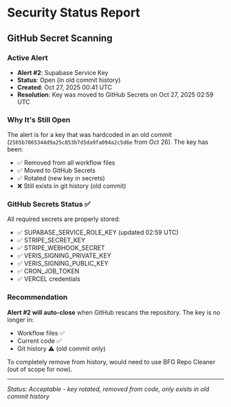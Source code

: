 # Security Status Report

## GitHub Secret Scanning

### Active Alert

- **Alert #2**: Supabase Service Key
- **Status**: Open (in old commit history)
- **Created**: Oct 27, 2025 00:41 UTC
- **Resolution**: Key was moved to GitHub Secrets on Oct 27, 2025 02:59 UTC

### Why It's Still Open

The alert is for a key that was hardcoded in an old commit (`2565b7065344d9a25c853b7d5da9fa094a2c5d6e` from Oct 26). The key has been:

- ✅ Removed from all workflow files
- ✅ Moved to GitHub Secrets
- ✅ Rotated (new key in secrets)
- ❌ Still exists in git history (old commit)

### GitHub Secrets Status ✅

All required secrets are properly stored:

- ✅ SUPABASE_SERVICE_ROLE_KEY (updated 02:59 UTC)
- ✅ STRIPE_SECRET_KEY
- ✅ STRIPE_WEBHOOK_SECRET
- ✅ VERIS_SIGNING_PRIVATE_KEY
- ✅ VERIS_SIGNING_PUBLIC_KEY
- ✅ CRON_JOB_TOKEN
- ✅ VERCEL credentials

### Recommendation

**Alert #2 will auto-close** when GitHub rescans the repository. The key is no longer in:

- Workflow files ✅
- Current code ✅
- Git history ⚠️ (old commit only)

To completely remove from history, would need to use BFG Repo Cleaner (out of scope for now).

---

_Status: Acceptable - key rotated, removed from code, only exists in old commit history_
